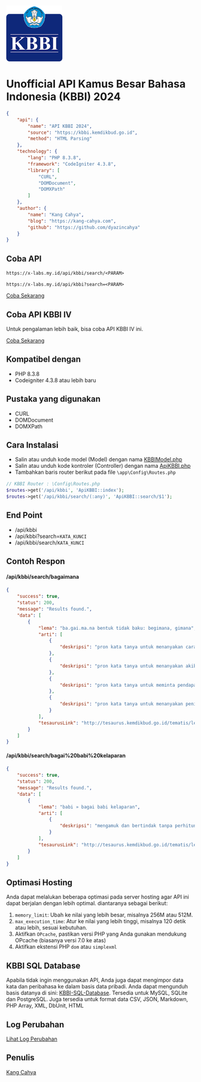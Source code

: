 <img src="https://raw.githubusercontent.com/dyazincahya/API-KBBI-PHP-Codeigniter-4/main/kbbi.webp" width="150" />

# Unofficial API Kamus Besar Bahasa Indonesia (KBBI) 2024

```json
{
    "api": {
        "name": "API KBBI 2024",
        "source": "https://kbbi.kemdikbud.go.id",
        "method": "HTML Parsing"
    },
    "technology": {
        "lang": "PHP 8.3.8",
        "framework": "CodeIgniter 4.3.8",
        "library": [
            "CURL",
            "DOMDocument",
            "DOMXPath"
        ]
    },
    "author": {
        "name": "Kang Cahya",
        "blog": "https://kang-cahya.com",
        "github": "https://github.com/dyazincahya"
    }
}
```
## Coba API
```
https://x-labs.my.id/api/kbbi/search/<PARAM>
```

```
https://x-labs.my.id/api/kbbi?search=<PARAM>
```

[Coba Sekarang](https://x-labs.my.id/api/kbbi/search/demo)

## Coba API KBBI IV
Untuk pengalaman lebih baik, bisa coba API KBBI IV ini.

[Coba Sekarang](https://services.x-labs.my.id/kbbi/)

## Kompatibel dengan
- PHP 8.3.8
- Codeigniter 4.3.8 atau lebih baru

## Pustaka yang digunakan
- CURL
- DOMDocument
- DOMXPath

## Cara Instalasi
- Salin atau unduh kode model (Model) dengan nama [KBBIModel.php](https://github.com/dyazincahya/API-KBBI-PHP-Codeigniter-4/blob/main/KBBIModel.php)
- Salin atau unduh kode kontroler (Controller) dengan nama [ApiKBBI.php](https://github.com/dyazincahya/API-KBBI-PHP-Codeigniter-4/blob/main/ApiKBBI.php)
- Tambahkan baris router berikut pada file ```\app\Config\Routes.php```
```php
// KBBI Router : \Config\Routes.php
$routes->get('/api/kbbi', 'ApiKBBI::index');
$routes->get('/api/kbbi/search/(:any)', 'ApiKBBI::search/$1');
```

## End Point
- /api/kbbi
- /api/kbbi?search=```KATA_KUNCI```
- /api/kbbi/search/```KATA_KUNCI```

## Contoh Respon
#### /api/kbbi/search/bagaimana
```json
{
    "success": true,
    "status": 200,
    "message": "Results found.",
    "data": [
        {
            "lema": "ba.gai.ma.na bentuk tidak baku: begimana, gimana",
            "arti": [
                {
                    "deskripsi": "pron kata tanya untuk menanyakan cara, perbuatan (lazimnya diikuti kata cara): -- caranya membeli buku dari luar negeri?"
                },
                {
                    "deskripsi": "pron kata tanya untuk menanyakan akibat suatu tindakan: -- kalau dia lari nanti?"
                },
                {
                    "deskripsi": "pron kata tanya untuk meminta pendapat dari kawan bicara (diikuti kata kalau): -- kalau kita pergi ke Puncak?"
                },
                {
                    "deskripsi": "pron kata tanya untuk menanyakan penilaian atas suatu gagasan: -- pendapatmu?"
                }
            ],
            "tesaurusLink": "http://tesaurus.kemdikbud.go.id/tematis/lema/bagaimana"
        }
    ]
}
```

#### /api/kbbi/search/bagai%20babi%20kelaparan
```json
{
    "success": true,
    "status": 200,
    "message": "Results found.",
    "data": [
        {
            "lema": "babi » bagai babi kelaparan",
            "arti": [
                {
                    "deskripsi": "mengamuk dan bertindak tanpa perhitungan"
                }
            ],
            "tesaurusLink": "http://tesaurus.kemdikbud.go.id/tematis/lema/bagai babi kelaparan"
        }
    ]
}
```

## Optimasi Hosting
Anda dapat melalukan beberapa optimasi pada server hosting agar API ini dapat berjalan dengan lebih optimal. diantaranya sebagai berikut:
1. ```memory_limit```: Ubah ke nilai yang lebih besar, misalnya 256M atau 512M.
2. ```max_execution_time```: Atur ke nilai yang lebih tinggi, misalnya 120 detik atau lebih, sesuai kebutuhan.
3. Aktifkan ```OPcache```, pastikan versi PHP yang Anda gunakan mendukung OPcache (biasanya versi 7.0 ke atas)
4. Aktifkan ekstensi PHP ```dom``` atau ```simplexml```

## KBBI SQL Database
Apabila tidak ingin menggunakan API, Anda juga dapat mengimpor data kata dan peribahasa ke dalam basis data pribadi. Anda dapat mengunduh basis datanya di sini: [KBBI-SQL-Database](https://github.com/dyazincahya/KBBI-SQL-database). Tersedia untuk MySQL, SQLite dan PostgreSQL. Juga tersedia untuk format data CSV, JSON, Markdown, PHP Array, XML, DbUnit, HTML

## Log Perubahan
[Lihat Log Perubahan](https://github.com/dyazincahya/API-KBBI-PHP-Codeigniter-4/releases)

## Penulis
[Kang Cahya](https://kang-cahya.com)
